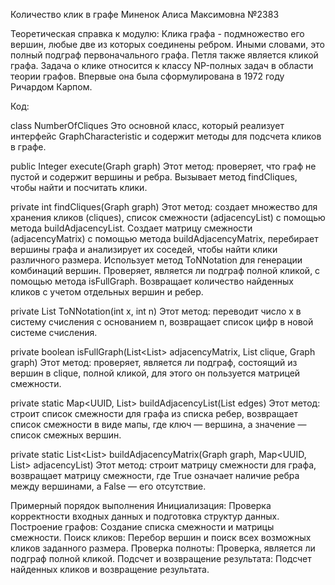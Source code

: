 Количество клик в графе
Миненок Алиса Максимовна №2383

Теоретическая справка к модулю: 
Клика графа - подмножество его вершин, любые две из которых соединены ребром. Иными словами, это полный подграф первоначального графа. Петля также является кликой графа. Задача о клике относится к классу NP-полных задач в области теории графов. Впервые она была сформулирована в 1972 году Ричардом Карпом.

Код:

class NumberOfCliques
Это основной класс, который реализует интерфейс GraphCharacteristic и содержит методы для подсчета кликов в графе.

public Integer execute(Graph graph)
Этот метод: проверяет, что граф не пустой и содержит вершины и ребра.
Вызывает метод findCliques, чтобы найти и посчитать клики.

private int findCliques(Graph graph)
Этот метод: создает множество для хранения кликов (cliques), список смежности (adjacencyList) с помощью метода buildAdjacencyList.
Создает матрицу смежности (adjacencyMatrix) с помощью метода buildAdjacencyMatrix, перебирает вершины графа и анализирует их соседей, чтобы найти клики различного размера.
Использует метод ToNNotation для генерации комбинаций вершин.
Проверяет, является ли подграф полной кликой, с помощью метода isFullGraph.
Возвращает количество найденных кликов с учетом отдельных вершин и ребер.

private List<Integer> ToNNotation(int x, int n)
Этот метод: переводит число x в систему счисления с основанием n, возвращает список цифр в новой системе счисления.

private boolean isFullGraph(List<List<Boolean>> adjacencyMatrix, List<UUID> clique, Graph graph)
Этот метод: проверяет, является ли подграф, состоящий из вершин в clique, полной кликой, для этого он пользуется матрицей смежности.

private static Map<UUID, List<UUID>> buildAdjacencyList(List<Edge> edges)
Этот метод: строит список смежности для графа из списка ребер, возвращает список смежности в виде мапы, где ключ — вершина, а значение — список смежных вершин.

private static List<List<Boolean>> buildAdjacencyMatrix(Graph graph, Map<UUID, List<UUID>> adjacencyList)
Этот метод: строит матрицу смежности для графа, возвращает матрицу смежности, где True означает наличие ребра между вершинами, а False — его отсутствие.

Примерный порядок выполнения
Инициализация: Проверка корректности входных данных и подготовка структур данных.
Построение графов: Создание списка смежности и матрицы смежности.
Поиск кликов: Перебор вершин и поиск всех возможных кликов заданного размера.
Проверка полноты: Проверка, является ли подграф полной кликой.
Подсчет и возвращение результата: Подсчет найденных кликов и возвращение результата.